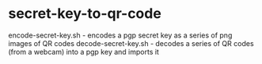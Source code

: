# secret-key-to-qr-code

encode-secret-key.sh - encodes a pgp secret key as a series of png images of QR codes
decode-secret-key.sh - decodes a series of QR codes (from a webcam) into a pgp key and imports it
